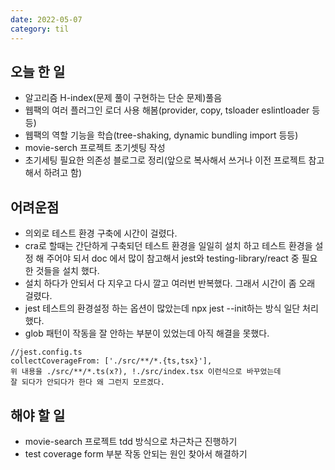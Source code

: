 ```yaml
---
date: 2022-05-07
category: til
---
```


## 오늘 한 일

- 알고리즘 H-index(문제 풀이 구현하는 단순 문제)풀음
- 웹팩의 여러 플러그인 로더 사용 해봄(provider, copy, tsloader eslintloader 등등)
- 웹팩의 역할 기능을 학습(tree-shaking, dynamic bundling import 등등)
- movie-serch 프로젝트 초기셋팅 작성
- 초기세팅 필요한 의존성 블로그로 정리(앞으로 복사해서 쓰거나 이전 프로젝트 참고해서 하려고 함)

## 어려운점

- 의외로 테스트 환경 구축에 시간이 걸렸다.
- cra로 할때는 간단하게 구축되던 테스트 환경을 일일히 설치 하고 테스트 환경을 설정 해 주어야 되서 doc 에서 많이 참고해서 jest와 testing-library/react 중 필요한 것들을 설치 했다.
- 설치 하다가 안되서 다 지우고 다시 깔고 여러번 반복했다. 그래서 시간이 좀 오래 걸렸다.
- jest 테스트의 환경설정 하는 옵션이 많았는데 npx jest --init하는 방식 일단 처리했다.
- glob 패턴이 작동을 잘 안하는 부분이 있었는데 아직 해결을 못했다.

```
//jest.config.ts
collectCoverageFrom: ['./src/**/*.{ts,tsx}'],
위 내용을 ./src/**/*.ts(x?), !./src/index.tsx 이런식으로 바꾸었는데
잘 되다가 안되다가 한다 왜 그런지 모르겠다.
```

## 해야 할 일

- movie-search 프로젝트 tdd 방식으로 차근차근 진행하기
- test coverage form 부분 작동 안되는 원인 찾아서 해결하기
